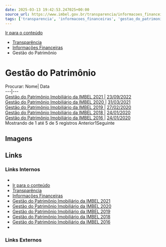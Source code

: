 ```yaml
---
date: 2025-03-13 19:42:53.247025+00:00
source_url: https://www.imbel.gov.br/transparencia/informacoes_financeiras/gestao_do_patrimonio
tags: ['transparencia', 'informacoes_financeiras', 'gestao_do_patrimonio']
---
```


[](https://www.imbel.gov.br/transparencia/informacoes_financeiras/gestao_do_patrimonio)
[Ir para o conteúdo](https://www.imbel.gov.br/transparencia/informacoes_financeiras/gestao_do_patrimonio#conteudo)
  * [ Transparência](https://www.imbel.gov.br/transparencia)
  * [ Informações Financeiras](https://www.imbel.gov.br/transparencia/informacoes_financeiras)
  * Gestão do Patrimônio


# Gestão do Patrimônio
Procurar:
Nome| Data  
---|---  
[ Gestão do Patrimônio Imobiliário da IMBEL 2021 ](https://www.imbel.gov.br/storage/transparencia/1684757800.pdf) | [23/09/2022](https://www.imbel.gov.br/storage/transparencia/1684757800.pdf)  
[ Gestão do Patrimônio Imobiliário da IMBEL 2020 ](https://www.imbel.gov.br/storage/transparencia/1684757837.pdf) | [31/03/2021](https://www.imbel.gov.br/storage/transparencia/1684757837.pdf)  
[ Gestão do Patrimônio Imobiliário da IMBEL 2019 ](https://www.imbel.gov.br/storage/transparencia/1684757881.pdf) | [27/02/2020](https://www.imbel.gov.br/storage/transparencia/1684757881.pdf)  
[ Gestão do Patrimônio Imobiliário da IMBEL 2018 ](https://www.imbel.gov.br/storage/transparencia/1684757915.pdf) | [24/01/2020](https://www.imbel.gov.br/storage/transparencia/1684757915.pdf)  
[ Gestão do Patrimônio Imobiliário da IMBEL 2016 ](https://www.imbel.gov.br/storage/transparencia/1684757963.pdf) | [24/01/2020](https://www.imbel.gov.br/storage/transparencia/1684757963.pdf)  
Mostrando de 1 até 5 de 5 registros
Anterior1Seguinte
[ ](https://www.imbel.gov.br/transparencia/informacoes_financeiras/gestao_do_patrimonio#home)


## Imagens



## Links

### Links Internos

- [](https://www.imbel.gov.br/transparencia/informacoes_financeiras/gestao_do_patrimonio)
- [Ir para o conteúdo](https://www.imbel.gov.br/transparencia/informacoes_financeiras/gestao_do_patrimonio#conteudo)
- [Transparência](https://www.imbel.gov.br/transparencia)
- [Informações Financeiras](https://www.imbel.gov.br/transparencia/informacoes_financeiras)
- [Gestão do Patrimônio Imobiliário da IMBEL 2021](https://www.imbel.gov.br/storage/transparencia/1684757800.pdf)
- [Gestão do Patrimônio Imobiliário da IMBEL 2020](https://www.imbel.gov.br/storage/transparencia/1684757837.pdf)
- [Gestão do Patrimônio Imobiliário da IMBEL 2019](https://www.imbel.gov.br/storage/transparencia/1684757881.pdf)
- [Gestão do Patrimônio Imobiliário da IMBEL 2018](https://www.imbel.gov.br/storage/transparencia/1684757915.pdf)
- [Gestão do Patrimônio Imobiliário da IMBEL 2016](https://www.imbel.gov.br/storage/transparencia/1684757963.pdf)
- [](https://www.imbel.gov.br/transparencia/informacoes_financeiras/gestao_do_patrimonio#home)

### Links Externos


